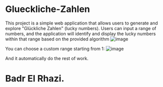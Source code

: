 # Glueckliche-Zahlen
This project is a simple web application that allows users to generate and explore "Glückliche Zahlen" (lucky numbers). Users can input a range of numbers, and the application will identify and display the lucky numbers within that range based on the provided algorithm
![image](https://github.com/badrElRhazi/Glueckliche-Zahlen/assets/116370417/7a197a1c-b5c4-42c1-b1c1-d7971306e1a3)

You can choose a custom range starting from 1:
![image](https://github.com/badrElRhazi/Glueckliche-Zahlen/assets/116370417/07a1189e-e556-498e-902f-5f209e786932)

And it automatically do the rest of work.

# Badr El Rhazi.
